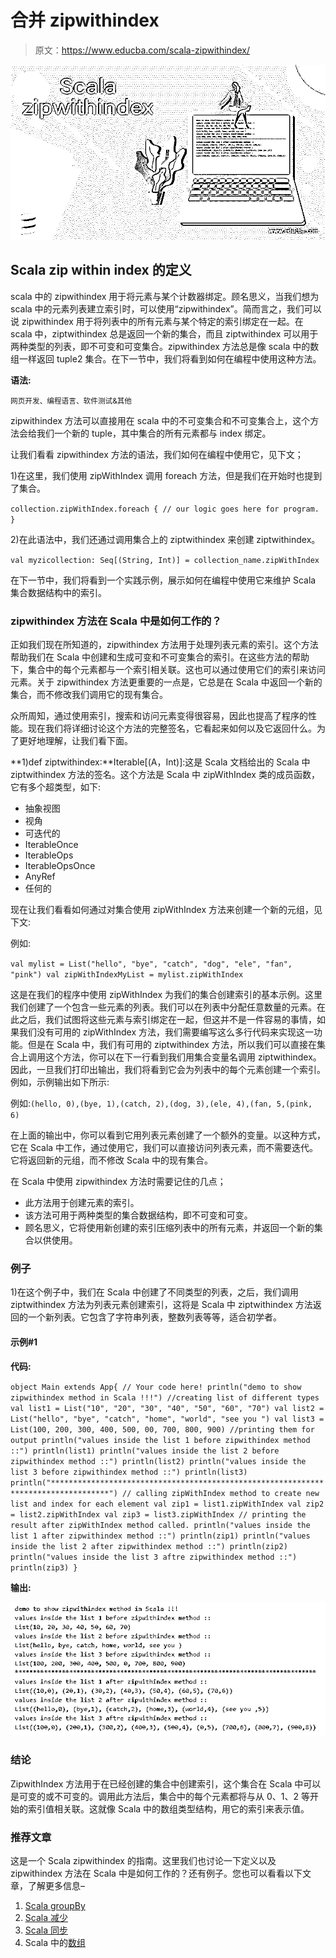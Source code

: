 # 合并 zipwithindex

> 原文：<https://www.educba.com/scala-zipwithindex/>

![Scala zipwithindex](img/61b42b27d9cd815e463ae639fc18cfcf.png)



## **Scala zip within index 的定义**

scala 中的 zipwithindex 用于将元素与某个计数器绑定。顾名思义，当我们想为 scala 中的元素列表建立索引时，可以使用“zipwithindex”。简而言之，我们可以说 zipwithindex 用于将列表中的所有元素与某个特定的索引绑定在一起。在 scala 中，ziptwithindex 总是返回一个新的集合，而且 ziptwithindex 可以用于两种类型的列表，即不可变和可变集合。zipwithindex 方法总是像 scala 中的数组一样返回 tuple2 集合。在下一节中，我们将看到如何在编程中使用这种方法。

**语法:**

<small>网页开发、编程语言、软件测试&其他</small>

zipwithindex 方法可以直接用在 scala 中的不可变集合和不可变集合上，这个方法会给我们一个新的 tuple，其中集合的所有元素都与 index 绑定。

让我们看看 zipwithindex 方法的语法，我们如何在编程中使用它，见下文；

1)在这里，我们使用 zipWithIndex 调用 foreach 方法，但是我们在开始时也提到了集合。

`collection.zipWithIndex.foreach {
// our logic goes here for program.
}`

2)在此语法中，我们还通过调用集合上的 ziptwithindex 来创建 ziptwithindex。

`val myzicollection: Seq[(String, Int)] = collection_name.zipWithIndex`

在下一节中，我们将看到一个实践示例，展示如何在编程中使用它来维护 Scala 集合数据结构中的索引。

### zipwithindex 方法在 Scala 中是如何工作的？

正如我们现在所知道的，zipwithindex 方法用于处理列表元素的索引。这个方法帮助我们在 Scala 中创建和生成可变和不可变集合的索引。在这些方法的帮助下，集合中的每个元素都与一个索引相关联。这也可以通过使用它们的索引来访问元素。关于 zipwithindex 方法更重要的一点是，它总是在 Scala 中返回一个新的集合，而不修改我们调用它的现有集合。

众所周知，通过使用索引，搜索和访问元素变得很容易，因此也提高了程序的性能。现在我们将详细讨论这个方法的完整签名，它看起来如何以及它返回什么。为了更好地理解，让我们看下面。

**1)def ziptwithindex:**Iterable[(A，Int)]:这是 Scala 文档给出的 Scala 中 ziptwithindex 方法的签名。这个方法是 Scala 中 zipWithIndex 类的成员函数，它有多个超类型，如下:

*   抽象视图
*   视角
*   可迭代的
*   IterableOnce
*   IterableOps
*   IterableOpsOnce
*   AnyRef
*   任何的

现在让我们看看如何通过对集合使用 zipWithIndex 方法来创建一个新的元组，见下文:

例如:

`val mylist = List("hello", "bye", "catch", "dog", "ele", "fan", "pink")
val zipWithIndexMyList = mylist.zipWithIndex`

这是在我们的程序中使用 zipWithIndex 为我们的集合创建索引的基本示例。这里我们创建了一个包含一些元素的列表。我们可以在列表中分配任意数量的元素。在此之后，我们试图将这些元素与索引绑定在一起，但这并不是一件容易的事情，如果我们没有可用的 zipWithIndex 方法，我们需要编写这么多行代码来实现这一功能。但是在 Scala 中，我们有可用的 ziptwithindex 方法，所以我们可以直接在集合上调用这个方法，你可以在下一行看到我们用集合变量名调用 ziptwithindex。因此，一旦我们打印出输出，我们将看到它会为列表中的每个元素创建一个索引。例如，示例输出如下所示:

例如:`(hello, 0),(bye, 1),(catch, 2),(dog, 3),(ele, 4),(fan, 5,(pink, 6)`

在上面的输出中，你可以看到它用列表元素创建了一个额外的变量。以这种方式，它在 Scala 中工作，通过使用它，我们可以直接访问列表元素，而不需要迭代。它将返回新的元组，而不修改 Scala 中的现有集合。

在 Scala 中使用 zipwithindex 方法时需要记住的几点；

*   此方法用于创建元素的索引。
*   该方法可用于两种类型的集合数据结构，即不可变和可变。
*   顾名思义，它将使用新创建的索引压缩列表中的所有元素，并返回一个新的集合以供使用。

### 例子

1)在这个例子中，我们在 Scala 中创建了不同类型的列表，之后，我们调用 ziptwithindex 方法为列表元素创建索引，这将是 Scala 中 ziptwithindex 方法返回的一个新列表。它包含了字符串列表，整数列表等等，适合初学者。

#### 示例#1

**代码:**

`object Main extends App{
// Your code here!
println("demo to show zipwithindex method in Scala !!!")
//creating list of different types
val list1 = List("10", "20", "30", "40", "50", "60", "70")
val list2 = List("hello", "bye", "catch", "home", "world", "see you ")
val list3 = List(100, 200, 300, 400, 500, 00, 700, 800, 900)
//printing them for output
println("values inside the list 1 before zipwithindex method ::")
println(list1)
println("values inside the list 2 before zipwithindex method ::")
println(list2)
println("values inside the list 3 before zipwithindex method ::")
println(list3)
println("***********************************************************************************")
// calling zipWithIndex method to create new list and index for each element
val zip1 = list1.zipWithIndex
val zip2 = list2.zipWithIndex
val zip3 = list3.zipWithIndex
// printing the result after zipWithIndex method called.
println("values inside the list 1 after zipwithindex method ::")
println(zip1)
println("values inside the list 2 after zipwithindex method ::")
println(zip2)
println("values inside the list 3 aftre zipwithindex method ::")
println(zip3)
}`

**输出:**

![Scala zipwithindex](img/86a26d7553c618fae3b7a896c5e5d8e7.png)



### 结论

ZipwithIndex 方法用于在已经创建的集合中创建索引，这个集合在 Scala 中可以是可变的或不可变的。调用此方法后，集合中的每个元素都将与从 0、1、2 等开始的索引值相关联。这就像 Scala 中的数组类型结构，用它的索引来表示值。

### 推荐文章

这是一个 Scala zipwithindex 的指南。这里我们也讨论一下定义以及 zipwithindex 方法在 Scala 中是如何工作的？还有例子。您也可以看看以下文章，了解更多信息–

1.  [Scala groupBy](https://www.educba.com/scala-groupby/)
2.  [Scala 减少](https://www.educba.com/scala-reduce/)
3.  [Scala 同步](https://www.educba.com/scala-synchronized/)
4.  Scala 中的[数组](https://www.educba.com/array-in-scala/)





